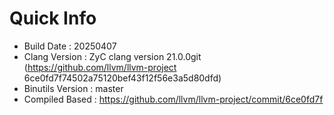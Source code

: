 # Quick Info
* Build Date : 20250407
* Clang Version : ZyC clang version 21.0.0git (https://github.com/llvm/llvm-project 6ce0fd7f74502a75120bef43f12f56e3a5d80dfd)
* Binutils Version : master
* Compiled Based : https://github.com/llvm/llvm-project/commit/6ce0fd7f

